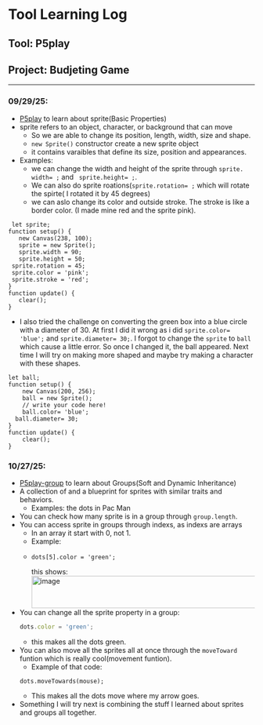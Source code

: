 # Tool Learning Log

## Tool: **P5play**

## Project: **Budjeting Game**

---

### 09/29/25:
* [P5play](https://p5play.org/learn/sprite?page=0) to learn about sprite(Basic Properties)
* sprite refers to an object, character, or background that can move
  *   So we are able to change its position, length, width, size and shape.
  *   `new Sprite()` constructor create a new sprite object
    * it contains varaibles that define its size, position and appearances.
* Examples:
  * we can change the width and height of the sprite through `sprite. width= ;` and ` sprite.height= ;`.
  * We can also do sprite roations(`sprite.rotation= ;` which will rotate the spirte( I rotated it by 45 degrees)
  * we can aslo change its color and outside stroke. The stroke is like a border color. (I made mine red and the sprite pink).
 ``` JS
  let sprite;
function setup() {
	new Canvas(238, 100);
	sprite = new Sprite();
	sprite.width = 90;
	sprite.height = 50;
  sprite.rotation = 45;
  sprite.color = 'pink';
  sprite.stroke = 'red';
}
function update() {
	clear();
}
``` 
* I also tried the challenge on converting the green box into a blue circle with a diameter of 30. At first I did it wrong as i did `sprite.color= 'blue';` and `sprite.diameter= 30;`. I forgot to change the `sprite` to `ball` which cause a little error. So once I changed it, the ball appeared. Next time I will try on making more shaped and maybe try making a character with these shapes.
``` JS
let ball;
function setup() {
	new Canvas(200, 256);
	ball = new Sprite();
	// write your code here!
	ball.color= 'blue';
  ball.diameter= 30;
}
function update() {
	clear();
}
```

### 10/27/25:
* [P5play-group](https://p5play.org/learn/group?page=0) to learn about Groups(Soft and Dynamic Inheritance)   
* A collection of and a blueprint for sprites with similar traits and behaviors.
   * Examples: the dots in Pac Man  
* You can check how many sprite is in a group through `group.length`.  
 * You can access sprite in groups through indexs, as indexs are arrays  
	 * In an array it start with 0, not 1.   
     * 	Example:
     * 	``` JS
        dots[5].color = 'green';   
        ```
        this shows:   
       	<img width="720" height="66" alt="image" src="https://github.com/user-attachments/assets/33389ff4-8329-409a-a5a2-375423d63f06" />  
* You can change all the sprite property in a group:    
   ``` js 
   dots.color = 'green';
   ```    
	* this makes all the dots green.
* You can also move all the sprites all at once through the `moveToward` funtion which is really cool(movement funtion).  
	* Example of that code:     
   ``` JS
   dots.moveTowards(mouse);
   ```
   * This makes all the dots move where my arrow goes.
* Something I will try next is combining the stuff I learned about sprites and groups all together.



<!-- 
* Links you used today (websites, videos, etc)
* Things you tried, progress you made, etc
* Challenges, a-ha moments, etc
* Questions you still have
* What you're going to try next
-->
